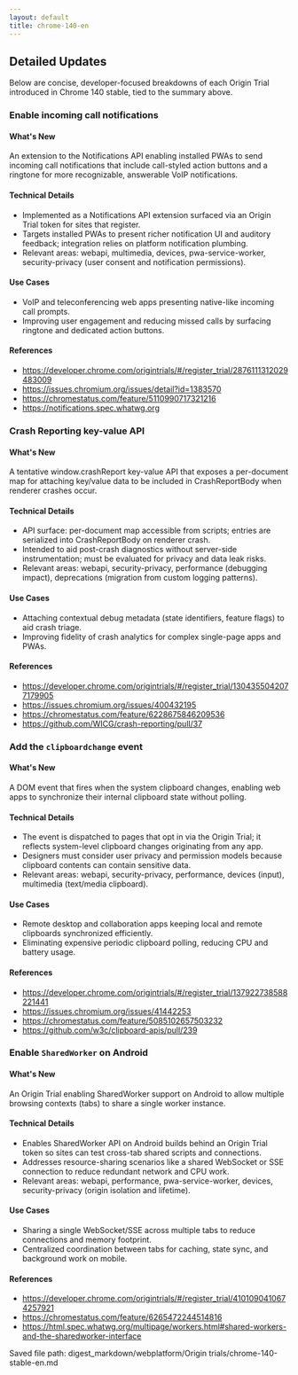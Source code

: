 ```yaml
---
layout: default
title: chrome-140-en
---
```


## Detailed Updates

Below are concise, developer-focused breakdowns of each Origin Trial introduced in Chrome 140 stable, tied to the summary above.

### Enable incoming call notifications

#### What's New
An extension to the Notifications API enabling installed PWAs to send incoming call notifications that include call-styled action buttons and a ringtone for more recognizable, answerable VoIP notifications.

#### Technical Details
- Implemented as a Notifications API extension surfaced via an Origin Trial token for sites that register.
- Targets installed PWAs to present richer notification UI and auditory feedback; integration relies on platform notification plumbing.
- Relevant areas: webapi, multimedia, devices, pwa-service-worker, security-privacy (user consent and notification permissions).

#### Use Cases
- VoIP and teleconferencing web apps presenting native-like incoming call prompts.
- Improving user engagement and reducing missed calls by surfacing ringtone and dedicated action buttons.

#### References
- https://developer.chrome.com/origintrials/#/register_trial/2876111312029483009
- https://issues.chromium.org/issues/detail?id=1383570
- https://chromestatus.com/feature/5110990717321216
- https://notifications.spec.whatwg.org

### Crash Reporting key-value API

#### What's New
A tentative window.crashReport key-value API that exposes a per-document map for attaching key/value data to be included in CrashReportBody when renderer crashes occur.

#### Technical Details
- API surface: per-document map accessible from scripts; entries are serialized into CrashReportBody on renderer crash.
- Intended to aid post-crash diagnostics without server-side instrumentation; must be evaluated for privacy and data leak risks.
- Relevant areas: webapi, security-privacy, performance (debugging impact), deprecations (migration from custom logging patterns).

#### Use Cases
- Attaching contextual debug metadata (state identifiers, feature flags) to aid crash triage.
- Improving fidelity of crash analytics for complex single-page apps and PWAs.

#### References
- https://developer.chrome.com/origintrials/#/register_trial/1304355042077179905
- https://issues.chromium.org/issues/400432195
- https://chromestatus.com/feature/6228675846209536
- https://github.com/WICG/crash-reporting/pull/37

### Add the `clipboardchange` event

#### What's New
A DOM event that fires when the system clipboard changes, enabling web apps to synchronize their internal clipboard state without polling.

#### Technical Details
- The event is dispatched to pages that opt in via the Origin Trial; it reflects system-level clipboard changes originating from any app.
- Designers must consider user privacy and permission models because clipboard contents can contain sensitive data.
- Relevant areas: webapi, security-privacy, performance, devices (input), multimedia (text/media clipboard).

#### Use Cases
- Remote desktop and collaboration apps keeping local and remote clipboards synchronized efficiently.
- Eliminating expensive periodic clipboard polling, reducing CPU and battery usage.

#### References
- https://developer.chrome.com/origintrials/#/register_trial/137922738588221441
- https://issues.chromium.org/issues/41442253
- https://chromestatus.com/feature/5085102657503232
- https://github.com/w3c/clipboard-apis/pull/239

### Enable `SharedWorker` on Android

#### What's New
An Origin Trial enabling SharedWorker support on Android to allow multiple browsing contexts (tabs) to share a single worker instance.

#### Technical Details
- Enables SharedWorker API on Android builds behind an Origin Trial token so sites can test cross-tab shared scripts and connections.
- Addresses resource-sharing scenarios like a shared WebSocket or SSE connection to reduce redundant network and CPU work.
- Relevant areas: webapi, performance, pwa-service-worker, devices, security-privacy (origin isolation and lifetime).

#### Use Cases
- Sharing a single WebSocket/SSE across multiple tabs to reduce connections and memory footprint.
- Centralized coordination between tabs for caching, state sync, and background work on mobile.

#### References
- https://developer.chrome.com/origintrials/#/register_trial/4101090410674257921
- https://chromestatus.com/feature/6265472244514816
- https://html.spec.whatwg.org/multipage/workers.html#shared-workers-and-the-sharedworker-interface

Saved file path: digest_markdown/webplatform/Origin trials/chrome-140-stable-en.md
